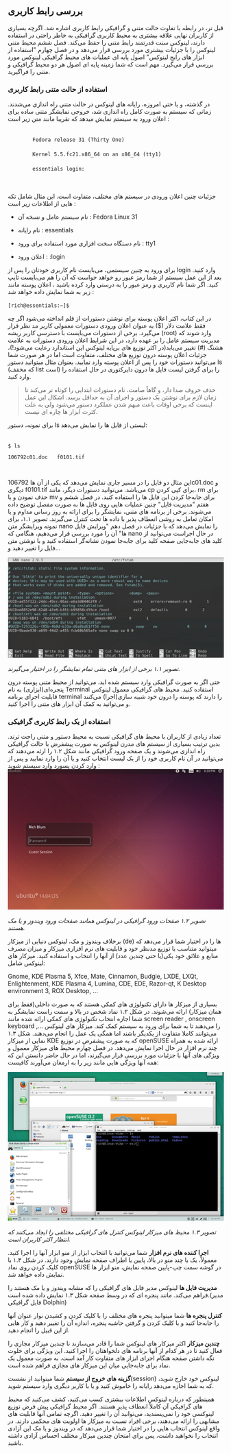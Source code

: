 ## بررسی رابط کاربری

قبل تر، در رابطه با تفاوت حالت متنی و گرافیکی رابط کاربری اشاره شد. اگرچه بسیاری از کاربران نهایی علاقه بیشتری به محیط کاربری گرافیکی به خاطر راحتی در استفاده دارند، لینوکس سنت قدرتمند رابط متنی را حفظ می‌کند. فصل ششم محیط متنی لینوکس را با جزئیات بیشتری مورد بررسی قرار می‌دهد و در فصل چهارم "استفاده از ابزار های رایج لینوکس" اصول پایه ای عملیات های محیط گرافیکی لینوکس مورد بررسی قرار می‌گیرد. مهم است که شما زمینه پایه ای اصول هر دو محیط گرافیکی و متنی را فراگیرید.

### استفاده از حالت متنی رابط کاربری

در گذشته، و یا حتی امروزه، رایانه های لینوکس در حالت متنی راه اندازی می‌شدند. زمانی که سیستم به صورت کامل راه اندازی شد، خروجی نمایشگر متنی ساده برای اعلان ورود به سیستم نمایش میدهد که تقریبا مانند متن زیر است :‌

<div dir="ltr">
    <code>
        Fedora release 31 (Thirty One)<br/>
        Kernel 5.5.fc21.x86_64 on an x86_64 (tty1)<br/>
        essentials login:<br/>
    </code>
</div>

جزئیات چنین اعلان ورودی در سیستم های مختلف، متفاوت است. این مثال شامل تکه هایی از اطلاعات زیر است :

* نام سیستم عامل و نسخه آن : Fedora Linux 31

* نام رایانه :‌ essentials

* نام دستگاه سخت افزاری مورد استفاده برای ورود : tty1

* اعلان ورود :  :login

برای ورود به چنین سیستمی، می‌بایست نام کاربری خودتان را پس از login وارد کنید. بعد از این عمل سیستم از شما رمز عبور رو خواهد خواست که آن را هم می‌بایست تایپ کنید. اگر شما نام کاربری و رمز عبور را به درستی وارد کرده باشید ، اعلان پوسته مانند زیر به شما نمایش داده خواهد شد :

<div dir="ltr"><code>[rich@essentials:∼]$</code></div>

در این کتاب، اکثر اعلان پوسته برای نوشتن دستورات از قلم انداخته می‌شود اگر چه فقط علامت دلار ($) به عنوان اعلان ورودی دستورات معمولی کاربر مد نظر قرار می‌گیرد. برخی از دستورات می‌بایست با دسترسی کاربر ریشه (root) وارد شوند که مدیریت سیستم عامل را بر عهده دارد، در این شرایط اعلان ورودی دستورات به علامت هشتگ (#) تغییر می‌یابد(در اکثر توزیع های برپایه لینوکس این استاندارد رعایت می‌شود!)، جزئیات اعلان پوسته درون توزیع های مختلف، متفاوت است اما در هر صورت شما می‌توانید دستورات خود را پس از اعلان پوسته وارد نمایید. بعنوان مثال میتوانید دستور ls (که مخفف list است) را برای گرفتن لیست فایل ها درون دایرکتوری در حال استفاده را وارد کنید.

> حذف حروف صدا دار، و گاهاً صامت، نام دستورات ابتدایی را کوتاه تر می‌کند تا زمان لازم برای نوشتن یک دستور و اجرای آن به حداقل برسد. اشکال این عمل اینست که برخی اوقات باعث مبهم شدن عملکرد دستور می‌شود ولی به علت کثرت ابزار ها چاره ای نیست.

برای نمونه، دستور ls لیستی از فایل ها را نمایش می‌دهد:
<div dir="ltr"><code>
$ ls
<pre>106792c01.doc   f0101.tif </pre>
</code></div>

این مثال دو فایل را در مسیر جاری نمایش می‌دهد که یکی از آن ها 106792c01.doc و دیگری f0101.tif می‌باشد. می‌توانید دستورات دیگر، مانند cp برای کپی کردن، rm برای حذف نمودن و یا mv برای جابه‌جا کردن این فایل ها را استفاده کنید. در فصل ششم و هفتم "مدیریت فایل" چنین عملیات هایی روی فایل ها به صورت مفصل توضیح داده می‌شوند. برخی از برنامه های متنی، نمایشگر را برای ارائه به روز رسانی مداوم و یا امکان تعامل به روشی انعطاف پذیر با داده ها تحت کنترل می‌گیرند. تصویر ۱.۱، برای نمونه ویرایشگر متن nano را نمایش می‌دهد که با جزئیات در فصل دهم "ویرایش فایل ها" آن را مورد بررسی قرار می‌دهیم، هنگامی که nano در حال اجراست می‌توانید از کلید های جابه‌جایی صفحه کلید برای جابه‌جا نمودن نشانه‌گر استفاده کنید و با نوشتن متن فایل را تغییر دهید و...

![تصویری از محیط ویرایشگر nano : تصویر ۱.۱](images/1.1.png)

*تصویر ۱.۱ برخی از ابزار های متنی تمام نمایشگر را در اختیار می‌گیرند.*

حتی اگر به صورت گرافیکی وارد سیستم شده اید، می‌توانید از محیط متنی پوسته درون پنجره‌ای(ابزاری) به نام Terminal استفاده کنید. محیط های گرافیکی معمول لینوکس قابلیت اجرای برنامه terminal را دارند که پوسته را درون خود شبیه سازی(اجرا) می‌کنند و می‌توانید به کمک آن ابزار های متنی را اجرا کنید.


### استفاده از یک رابط کاربری گرافیکی

تعداد زیادی از کاربران با محیط های گرافیکی نسبت به محیط دستور و متنی راحت ترند. بدین ترتیب بسیاری از سیستم های مدرن لینوکس به صورت پیشفرض با حالت گرافیکی راه اندازی می‌شوند و یک صفحه ورود گرافیکی مانند شکل ۱.۲ را ارئه می‌دهند که می‌توانید در آن نام کاربری خود را از یک لیست انتخاب کنید و یا آن را وارد نمایید و پس از وارد کردن پسورد وارد سیستم شوید :
![تصویری از صحفه مدیریت نمایشگر(display manager): تصویر ۱.۲](images/1.2.png)

*تصویر ۱.۲ صفحات ورود گرافیکی در لینوکس همانند صفحات ورود ویندوز و یا مک هستند.*

برخلاف ویندوز و مک، لینوکس دنیایی از میزکار (de) ها را در اختیار شما قرار می‌دهد که میتوانید متناسب با توزیع مدنظر خود و قابلیت های نرم افزاری میزکار و میزان مصرف منابع و علائق خود یکی(یا حتی چندین عدد) از آنها را انتخاب و استفاده کنید. میزکار های لینوکس شامل:

<div dir="ltr">Gnome, KDE Plasma 5, Xfce, Mate, Cinnamon, Budgie, LXDE, LXQt, Enlightenment, KDE Plasma 4, Lumina, CDE, EDE, Razor-qt, K Desktop environment 3, ROX Desktop, ...</div>

بسیاری از میزکار ها دارای تکنولوژی های کمکی هستند که به صورت داخلی(فقط برای همان میزکار) ارائه می‌شوند. در شکل ۱.۲ نماد شخص در بالا و سمت راست نمایشگر به شما اجازه انتخاب تکنولوژی های کمکی ارائه شده مانند screen reader , onscreen keyboard ,... را می‌دهند تا به شما برای ورود به سیستم کمک کند.
میزکار های لینوکس می‌توانند کاملا متفاوت از یکدیگر باشند اما همگی یک عمل را انجام می‌دهند. شکل ۱.۳ نمایی از میزکار KDE که به صورت پیشفرض در توزیع openSUSE ارائه شده به همراه چند نرم افزار در حال اجرا نمایش می‌دهد. در فصل چهارم محیط های میزکار معمول و ویژگی های آنها با جزئیات مورد بررسی قرار می‌گیرند، اما در حال حاضر دانستن این که همه آنها ویژگی هایی مانند زیر را به ارمغان می‌آورند کافیست:

![تصویری از میزکار KDE پیشفرض روی openSUSE : تصویر ۱.۳](images/1.3.png)

*تصویر ۱.۳ محیط های میزکار لینوکس کنترل های گرافیکی مختلفی را ایجاد می‌کنند که انتظار اکثر کاربران است.*

**اجرا کننده های نرم افزار** شما می‌توانید با انتخاب ابزار از منو ابزار آنها را اجرا کنید. معمولاً، یک یا چند منو در بالا، پایین یا اطراف صفحه نمایش وجود دارند. در شکل ۱.۳ با کلیک کردن روی نماد openSUSE در گوشه سمت چپ-پایین صفحه نمایش، منو ابزار ها نمایش داده خواهد شد.

**مدیریت فایل ها** لینوکس مدیر فایل های گرافیکی را که مشابه ویندوز و یا مک هستند را فراهم می‌کند. مانند پنجره ای که در وسط صفحه شکل ۱.۳ نمایش داده شده است.(مدیر فایل گرافیکی Dolphin)

**کنترل پنجره ها** شما میتوانید پنجره های مختلف را با کلیک کردن و کشیدن نوار عنوان آنها را جابه‌جا کنید و با کلیک کردن و گرفتن حاشیه پنجره، اندازه آن را تغییر دهید و کار هایی از این قبیل را انجام دهید.

**چندین میزکار** اکثر میزکار های لینوکس شما را قادر می‌سازند تا چندین میزکار مجازی را فعال کنید تا در هر کدام از آنها برنامه های دلخواهتان را اجرا کنید. این ویژگی برای خلوت نگه داشتن صفحه هنگام اجرای ابزار های متفاوت کار آمد است. به صورت معمول یک نماد برای جابه‌جایی میان این میزکار های مجازی فراهم شده است.

**گزینه های خروج از سیستم** شما میتوانید از نشست(session) لینوکس خود خارج شوید، که به شما اجازه می‌دهد رایانه را خاموش کنید و یا با کاربر دیگری وارد سیستم شوید.

همینطور که درباره لینوکس اطلاعات بیشتری کسب می‌کنید، کشف می‌کنید که محیط های گرافیکی آن کاملاً انعطاف پذیر هستند. اگر محیط گرافیکی پیش فرض توزیع لینوکسی خود را نمی‌پسندید، می‌توانید آن را تغییر دهید. اگرچه تمامی آنها قابلیت های مشابهی را ارائه می‌دهند، برخی افراد نسبت به میزکار ها اولویت های محکمی دارند. در واقع لینوکس انتخاب هایی را در اختیار شما قرار می‌دهد که در ویندوز و یا مک این آزادی انتخاب را نخواهید داشت، پس برای امتحان چندین میزکار مختلف احساس آزادی داشته باشید.
